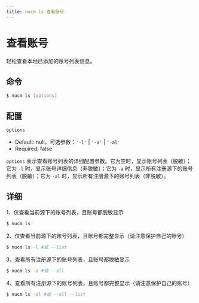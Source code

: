 ```yaml
---
title: nucm ls 查看账号
---
```


# 查看账号

轻松查看本地已添加的账号列表信息。

## 命令

```bash
$ nucm ls [options]
```

## 配置

`options`

- Default: null。可选参数：`'-l'` | `'-a'` | `'-al'`
- Required: false

`options` 表示查看账号列表的详细配置参数。它为空时，显示账号列表（脱敏）；它为 `-l` 时，显示账号详细信息（非脱敏）；它为 `-a` 时，显示所有注册源下的账号列表（脱敏）；它为 `-al` 时，显示所有注册源下的账号列表（非脱敏）。

## 详细

1、仅查看当前源下的账号列表，且账号都脱敏显示

```bash
$ nucm ls
```

2、仅查看当前源下的账号列表，且账号都完整显示（请注意保护自己的账号）

```bash
$ nucm ls -l #或 --list
```

3、查看所有注册源下的账号列表，且账号都脱敏显示

```bash
$ nucm ls -a #或 --all
```

4、查看所有注册源下的账号列表，且账号都完整显示（请注意保护自己的账号）

```bash
$ nucm ls -al #或 --all --list
```
